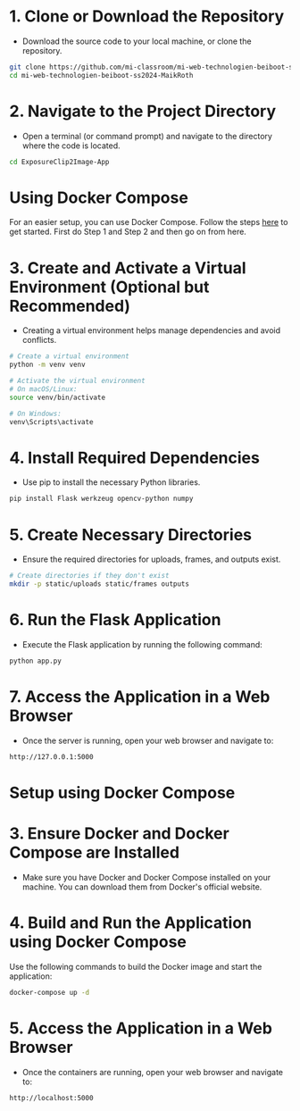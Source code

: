 # 1. Clone or Download the Repository

- Download the source code to your local machine, or clone the repository.

```` bash
git clone https://github.com/mi-classroom/mi-web-technologien-beiboot-ss2024-MaikRoth.git
cd mi-web-technologien-beiboot-ss2024-MaikRoth
````

# 2. Navigate to the Project Directory

- Open a terminal (or command prompt) and navigate to the directory where the code is located.

```` bash
cd ExposureClip2Image-App
````

# Using Docker Compose

For an easier setup, you can use Docker Compose. Follow the steps [here](#setup-using-docker-compose) to get started. First do Step 1 and Step 2 and then go on from here.


# 3. Create and Activate a Virtual Environment (Optional but Recommended)

- Creating a virtual environment helps manage dependencies and avoid conflicts.

```` bash
# Create a virtual environment
python -m venv venv

# Activate the virtual environment
# On macOS/Linux:
source venv/bin/activate

# On Windows:
venv\Scripts\activate
````

# 4. Install Required Dependencies

- Use pip to install the necessary Python libraries.
  
```` bash
pip install Flask werkzeug opencv-python numpy
````

# 5. Create Necessary Directories
 
- Ensure the required directories for uploads, frames, and outputs exist.

```` bash
# Create directories if they don't exist
mkdir -p static/uploads static/frames outputs
````

# 6. Run the Flask Application

- Execute the Flask application by running the following command:

```` bash
python app.py
````

# 7. Access the Application in a Web Browser

- Once the server is running, open your web browser and navigate to:

```` bash
http://127.0.0.1:5000
````
# Setup using Docker Compose
# 3. Ensure Docker and Docker Compose are Installed

- Make sure you have Docker and Docker Compose installed on your machine. You can download them from Docker's official website.

# 4. Build and Run the Application using Docker Compose
Use the following commands to build the Docker image and start the application:

````bash
docker-compose up -d
````

# 5. Access the Application in a Web Browser
- Once the containers are running, open your web browser and navigate to:
````bash
http://localhost:5000
````